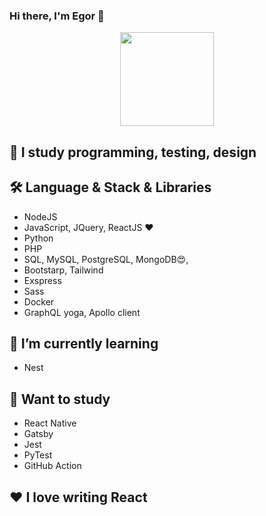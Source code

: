 ### Hi there, I'm Egor 👋

<p align='center'>
 <img height=150 src="https://github-readme-stats.vercel.app/api/top-langs/?username=ChePchik&layout=compact"/></a>
</p>

## 🌟 I study programming, testing, design

## 🛠 Language & Stack & Libraries

- NodeJS
- JavaScript, JQuery, ReactJS ❤️
- Python
- PHP
- SQL, MySQL, PostgreSQL, MongoDB😍,
- Bootstarp, Tailwind 
- Exspress
- Sass
- Docker
- GraphQL yoga, Apollo client

## 🌱 I’m currently learning

- Nest


## 📗 Want to study

- React Native
- Gatsby
- Jest
- PyTest
- GitHub Action

## ❤️ I love writing React

